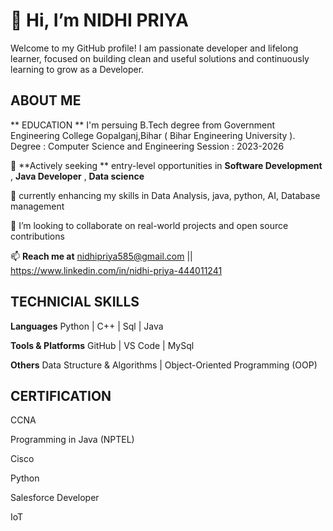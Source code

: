# 👋 Hi, I’m NIDHI PRIYA

Welcome to my GitHub profile! I am passionate developer and lifelong learner, focused on building clean and useful solutions and continuously learning to grow as a Developer. 

## ABOUT ME

  ** EDUCATION **
  I'm persuing B.Tech degree from Government Engineering College Gopalganj,Bihar ( Bihar Engineering University ).
  Degree : Computer Science and Engineering
  Session : 2023-2026

  👀 **Actively seeking **  entry-level opportunities in **Software Development** , **Java Developer** , **Data science**
  
  🌱 currently enhancing my skills in Data Analysis, java, python, AI, Database management 
  
  💞️ I’m looking to collaborate on real-world projects and open source contributions
  
  📫 **Reach me at**  nidhipriya585@gmail.com  ||  https://www.linkedin.com/in/nidhi-priya-444011241


  ## TECHNICIAL SKILLS

  **Languages**
  Python | C++ | Sql | Java 

  **Tools & Platforms**
  GitHub | VS Code | MySql

  **Others**
  Data Structure & Algorithms | Object-Oriented Programming (OOP)


  ## CERTIFICATION 
  
  CCNA 
  
  Programming in Java (NPTEL) 
  
  Cisco 
  
  Python 
  
  Salesforce Developer
  
  IoT


<!---
Nidhipriya55/Nidhipriya55 is a ✨ special ✨ repository because its `README.md` (this file) appears on your GitHub profile.
You can click the Preview link to take a look at your changes.
--->
